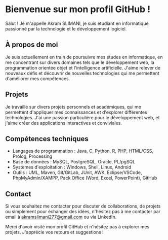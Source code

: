 # Bienvenue sur mon profil GitHub !

Salut ! Je m'appelle Akram SLIMANI, je suis étudiant en informatique passionné par la technologie et le développement logiciel.

## À propos de moi
Je suis actuellement en train de poursuivre mes études en informatique, en me concentrant sur divers domaines tels que le développement web, la programmation orientée objet et l'intelligence artificielle. J'aime relever de nouveaux défis et découvrir de nouvelles technologies qui me permettent d'améliorer mes compétences.

## Projets
Je travaille sur divers projets personnels et académiques, qui me permettent d'appliquer mes connaissances et d'explorer différentes technologies. J'ai une passion particulière pour le développement web, et j'aime créer des applications interactives et conviviales.

## Compétences techniques
- Langages de programmation : Java, C, Python, R, PHP, HTML/CSS, Prolog, Processing
- Base de données : MySQL, PostgreSQL, Oracle, PL/pgSQL
- Systèmes d'exploitation : Windows, Shell, Linux, Android
- Outils : UML, Maven, Git/GitLab, JUnit, AWK, Eclipse/VSCode, PhpMyAdmin/XAMPP, Pack Office (Word, Excel, PowerPoint), GitHub


## Contact
Si vous souhaitez me contacter pour discuter de collaborations, de projets ou simplement pour échanger des idées, n'hésitez pas à me contacter par email à akramslimani277@gmail.com ou via LinkedIn.

Merci d'avoir visité mon profil GitHub et n'hésitez pas à explorer mes projets. J'apprécie vos retours et suggestions !


